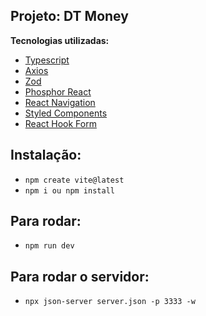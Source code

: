 ## Projeto: DT Money

**Tecnologias utilizadas:**

- [Typescript]()
- [Axios]()
- [Zod]()
- [Phosphor React]()
- [React Navigation]()
- [Styled Components]()
- [React Hook Form]()

## Instalação:

- `npm create vite@latest`
- `npm i ou npm install`

## Para rodar:

- `npm run dev`

## Para rodar o servidor:

- `npx json-server server.json -p 3333 -w`
